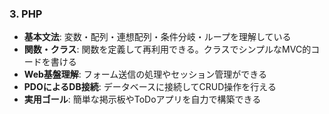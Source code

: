 ### 3. PHP

* **基本文法**: 変数・配列・連想配列・条件分岐・ループを理解している
* **関数・クラス**: 関数を定義して再利用できる。クラスでシンプルなMVC的コードを書ける
* **Web基盤理解**: フォーム送信の処理やセッション管理ができる
* **PDOによるDB接続**: データベースに接続してCRUD操作を行える
* **実用ゴール**: 簡単な掲示板やToDoアプリを自力で構築できる

